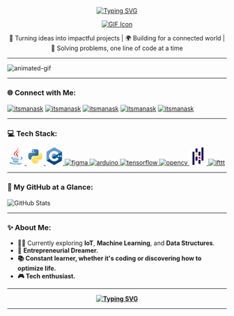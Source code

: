 <p align="center">
  <a href="https://git.io/typing-svg">
    <img src="https://readme-typing-svg.demolab.com?font=Roboto&weight=900&size=35&duration=2000&pause=1000&center=true&vCenter=true&width=435&lines=Hey+%F0%9F%91%8B%2C+I'm+Manas+Kulkarni" alt="Typing SVG">
    <p align="center">
  <img src="https://user-images.githubusercontent.com/74038190/216120974-24a76b31-7f39-41f1-a38f-b3c1377cc612.png" alt="GIF Icon" width="100" height="100" />
</p>
  </a>
</p>

<p align="center">  
🌟 Turning ideas into impactful projects | 🌍 Building for a connected world | 🧠 Solving problems, one line of code at a time
</p>  

---

<img align="center" src="https://github.com/user-attachments/assets/d642af6b-efa7-4603-8523-14a40db86500" alt="animated-gif" style="display:block; margin:auto;" />

---

<h3 align="left">🌐 Connect with Me:</h3>

<p align="left">  
<a href="https://instagram.com/itsmanask" target="blank"><img align="center" src="https://raw.githubusercontent.com/rahuldkjain/github-profile-readme-generator/master/src/images/icons/Social/instagram.svg" alt="itsmanask" height="30" width="40" style="animation: bounce 2s infinite;" /></a>  
<a href="https://linkedin.com/in/itsmanask" target="blank"><img align="center" src="https://raw.githubusercontent.com/rahuldkjain/github-profile-readme-generator/master/src/images/icons/Social/linked-in-alt.svg" alt="itsmanask" height="30" width="40" style="animation: bounce 2s infinite;" /></a>  
<a href="https://twitter.com/itsmanask" target="blank"><img align="center" src="https://raw.githubusercontent.com/rahuldkjain/github-profile-readme-generator/master/src/images/icons/Social/twitter.svg" alt="itsmanask" height="30" width="40" style="animation: bounce 2s infinite;" /></a>  
<a href="https://fb.com/itsmanask" target="blank"><img align="center" src="https://raw.githubusercontent.com/rahuldkjain/github-profile-readme-generator/master/src/images/icons/Social/facebook.svg" alt="itsmanask" height="30" width="40" style="animation: bounce 2s infinite;" /></a>  
<a href="https://kaggle.com/itsmanask" target="blank"><img align="center" src="https://raw.githubusercontent.com/rahuldkjain/github-profile-readme-generator/master/src/images/icons/Social/kaggle.svg" alt="itsmanask" height="30" width="40" style="animation: bounce 2s infinite;" /></a>  
</p>  

---

<h3 align="left">💻 Tech Stack:</h3>  
<p align="left">  
<a href="https://www.java.com" target="_blank" rel="noreferrer">  
<img src="https://raw.githubusercontent.com/devicons/devicon/master/icons/java/java-original.svg" alt="java" width="40" height="40"/>  
</a>  
<a href="https://www.python.org" target="_blank" rel="noreferrer">  
<img src="https://raw.githubusercontent.com/devicons/devicon/master/icons/python/python-original.svg" alt="python" width="40" height="40"/>  
</a>  
<a href="https://www.w3schools.com/cpp/" target="_blank" rel="noreferrer">  
<img src="https://raw.githubusercontent.com/devicons/devicon/master/icons/cplusplus/cplusplus-original.svg" alt="cplusplus" width="40" height="40"/>  
</a>  
<a href="https://www.figma.com/" target="_blank" rel="noreferrer">  
<img src="https://www.vectorlogo.zone/logos/figma/figma-icon.svg" alt="figma" width="40" height="40"/>  
</a>  
<a href="https://www.arduino.cc/" target="_blank" rel="noreferrer">  
<img src="https://cdn.worldvectorlogo.com/logos/arduino-1.svg" alt="arduino" width="40" height="40"/>  
</a>  
<a href="https://www.tensorflow.org" target="_blank" rel="noreferrer">  
<img src="https://www.vectorlogo.zone/logos/tensorflow/tensorflow-icon.svg" alt="tensorflow" width="40" height="40"/>  
</a>  
<a href="https://opencv.org/" target="_blank" rel="noreferrer">  
<img src="https://www.vectorlogo.zone/logos/opencv/opencv-icon.svg" alt="opencv" width="40" height="40"/>  
</a>  
<a href="https://pandas.pydata.org/" target="_blank" rel="noreferrer">  
<img src="https://raw.githubusercontent.com/devicons/devicon/2ae2a900d2f041da66e950e4d48052658d850630/icons/pandas/pandas-original.svg" alt="pandas" width="40" height="40"/>  
</a>  
<a href="https://ifttt.com/" target="_blank" rel="noreferrer">  
<img src="https://www.vectorlogo.zone/logos/ifttt/ifttt-ar21.svg" alt="ifttt" width="40" height="40"/>  
</a>  
</p>  

---

<h3 align="left">🌟 My GitHub at a Glance:</h3>  
<p align="left">
  <img align="center" src="https://github-readme-stats.vercel.app/api/top-langs?username=itsmanask&show_icons=true&locale=en&layout=compact&theme=dark" alt="GitHub Stats" />
</p>  

---

<h3 align="left">✨ About Me:</h3>  
<ul>  
  <li>🧑‍💻 Currently exploring <b>IoT</b>, <b>Machine Learning</b>, and <b>Data Structures</b>.</li>  
  <li>🚀 <b>Entrepreneurial Dreamer.</li>  
  <li>📚 Constant learner, whether it's coding or discovering how to optimize life.</li>  
  <li>🎮 Tech enthusiast.</li>  
</ul>  

---


<p align="center">
  <a href="https://git.io/typing-svg">
    <img src="https://readme-typing-svg.demolab.com?font=Open+Sans&weight=900&size=16&duration=2000&pause=&color=DCCAF7&center=true&vCenter=true&multiline=true&width=435&lines=%F0%9F%92%A1+%22If+opportunity+doesn%E2%80%99t+knock%2C+build+a+door.+;And+maybe+code+the+lock+too!%22+%F0%9F%92%A1" alt="Typing SVG">
  </a>
</p>

---
